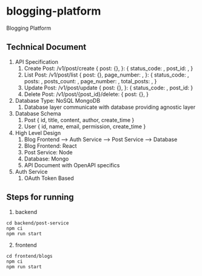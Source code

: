 # blogging-platform
Blogging Platform

## Technical Document
1. API Specification
    1. Create Post: /v1/post/create {
		post: {},
	}: {
		status_code: ,
		post_id: ,
	}
    2. List Post: /v1/post/list {
		post: {},
        page_number: ,
	}: {
		status_code: ,
		posts: ,
		posts_count: ,
		page_number: ,
		total_posts: ,
	}
	3. Update Post: /v1/post/update {
		post: {},
	}: {
		status_code: ,
        post_id:
	}
	4. Delete Post: /v1/post/{post_id}/delete: {
		post: {},
    }
2. Database Type: NoSQL MongoDB
    1. Database layer communicate with database providing agnostic layer
3. Database Schema
    1. Post { id, title, content, author, create_time }
    2. User { id, name, email, permission, create_time }
4. High Level Design
    1. Blog Frontend —> Auth Service —> Post Service —> Database
    2. Blog Frontend: React
    3. Post Service: Node
    4. Database: Mongo
    5. API Document with OpenAPI specifics
5. Auth Service
    1. OAuth Token Based

## Steps for running
1. backend
```
cd backend/post-service
npm ci
npm run start
```
2. frontend
```
cd frontend/blogs
npm ci
npm run start
```
